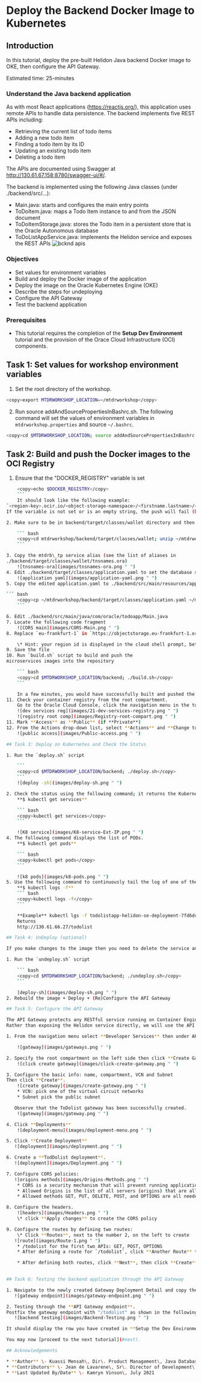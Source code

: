 # Deploy the Backend Docker Image to Kubernetes

## Introduction

In this tutorial, deploy the pre-built Helidon Java backend Docker image to OKE, then configure the API Gateway.

Estimated time: 25-minutes

### Understand the Java backend application

As with most React applications (https://reactjs.org/), this application uses remote APIs to handle data persistence. The backend implements five REST APIs including:

* Retrieving the current list of todo items
* Adding a new todo item
* Finding a todo item by its ID
* Updating an existing todo item
* Deleting a todo item

The APIs are documented using Swagger at http://130.61.67.158:8780/swagger-ui/#/.

The backend is implemented using the following Java classes (under ./backend/src/...):

* Main.java: starts and configures the main entry points
* ToDoItem.java: maps a Todo Item instance to and from the JSON document
* ToDoItemStorage.java: stores the Todo item in a persistent store that is the Oracle Autonomous database
* ToDoListAppService.java: implements the Helidon service and exposes the REST APIs
	![bcknd apis](images/Backend-APIs.png " ")

### Objectives

* Set values for environment variables
* Build and deploy the Docker image of the application
* Deploy the image on the Oracle Kubernetes Engine (OKE)
* Describe the steps for undeploying
* Configure the API Gateway
* Test the backend application

### Prerequisites

* This tutorial requires the completion of the **Setup Dev Environment** tutorial and the provision of the Orace Cloud Infrastructure (OCI) components.

## Task 1: Set values for workshop environment variables

1. Set the root directory of the workshop.

``` bash
<copy>export MTDRWORKSHOP_LOCATION=~/mtdrworkshop</copy>
```

2. Run source addAndSourcePropertiesInBashrc.sh.
The following command will set the values of environment variables in `mtdrworkshop.properties` and source `~/.bashrc`.

``` bash
<copy>cd $MTDRWORKSHOP_LOCATION; source addAndSourcePropertiesInBashrc.sh</copy>
```

## Task 2: Build and push the Docker images to the OCI Registry

1. Ensure that the "DOCKER\_REGISTRY" variable is set

``` bash
	<copy>echo $DOCKER_REGISTRY</copy>
	```
	It should look like the following example:
`<region-key>.ocir.io/<object-storage-namespace>/<firstname.lastname>/<repo-name>`.
If the variable is not set or is an empty string, the push will fail (but the docker image will be built).

2. Make sure to be in backend/target/classes/wallet directory and then unzip.

	``` bash
	<copy>cd mtdrworkshop/backend/target/classes/wallet; unzip ~/mtdrworkshop/setup-dev-environment/wallet.zip</copy>
	```

3. Copy the mtdrb\_tp service alias (see the list of aliases in
./backend/target/classes/wallet/tnsnames.ora)
	![tnsnames-ora](images/tnsnames-ora.png " ")
4. Edit ./backend/target/classes/application.yaml to set the database service and user password
	![application yaml](images/application-yaml.png " ")
5. Copy the edited application.yaml to ./backend/src/main/resources/application.yaml

``` bash
	<copy>cp ~/mtdrworkshop/backend/target/classes/application.yaml ~/mtdrworkshop/backend/src/main/resources/application.yaml</copy>
	```

6. Edit ./backend/src/main/java/com/oracle/todoapp/Main.java
7. Locate the following code fragment
	![CORS main](images/CORS-Main.png " ")
8. Replace `eu-frankfurt-1` in `https://objectstorage.eu-frankfurt-1.oraclecloud.com` with your region.

	\* Hint: your region id is displayed in the cloud shell prompt, between parenthesis, as in: joe@cloudshell:classes (**us-phoenix-1**)$
9. Save the file
10. Run `build.sh` script to build and push the
microservices images into the repository

	``` bash
	<copy>cd $MTDRWORKSHOP_LOCATION/backend; ./build.sh</copy>
	```

	In a few minutes, you would have successfully built and pushed the images into the OCIR repository.
11. Check your container registry from the root compartment.
	Go to the Oracle Cloud Console, click the navigation menu in the top-left corner and open **Developer Services** then **Container Registry**.
	![dev services reg](images/21-dev-services-registry.png " ")
	![registry root comp](images/Registry-root-compart.png " ")
11. Mark **Access** as **Public** (if **Private**)
12. From the Actions drop-down list, select **Actions** and **Change to Public**.
	![public access](images/Public-access.png " ")

## Task 3: Deploy on Kubernetes and Check the Status

1. Run the `deploy.sh` script

	```
	<copy>cd $MTDRWORKSHOP_LOCATION/backend; ./deploy.sh</copy>
	```
	![deploy -sh](images/deploy-sh.png " ")

2. Check the status using the following command; it returns the Kubernetes service of MyToDo application with a load balancer exposed through an external API.
	**$ kubectl get services**

	``` bash
	<copy>kubectl get services</copy>
	```

	![K8 service](images/K8-service-Ext-IP.png " ")
4. The following command displays the list of PODs.
	**$ kubectl get pods**

	``` bash
	<copy>kubectl get pods</copy>
	```

	![k8 pods](images/k8-pods.png " ")
5. Use the following command to continuously tail the log of one of the PODs.
	**$ kubectl logs -f**
	``` bash
	<copy>kubectl logs -f</copy>
	```

	**Example** kubectl lgs -f todolistapp-helidon-se-deployment-7fd6dcb778-c9dbv
	Returns
	http://130.61.66.27/todolist

## Task 4: UnDeploy (optional)

If you make changes to the image then you need to delete the service and the pods by running undeploy.sh then redo the following steps: **Build and Push the Docker Image to the OCI Registry** and **Deploy in Kubernetes and Check the Status**.

1. Run the `undeploy.sh` script

	``` bash
	<copy>cd $MTDRWORKSHOP_LOCATION/backend; ./undeploy.sh</copy>
	```

	[deploy-sh](images/deploy-sh.png " ")
2. Rebuild the image + Deploy + (Re)Configure the API Gateway

## Task 5: Configure the API Gateway

The API Gateway protects any RESTful service running on Container Engine for Kubernetes, Compute, or other endpoints through policy enforcement, metrics, and logging.
Rather than exposing the Helidon service directly, we will use the API Gateway to define cross-origin resource sharing (CORS).

1. From the navigation menu select **Developer Services** then under API Management, select **Gateways**.

	![gateway](images/gateways.png " ")

2. Specify the root compartment on the left side then click **Create Gateway**
	![click create gateway](images/click-create-gateway.png " ")

3. Configure the basic info: name, compartment, VCN and Subnet
Then click **Create**.
    ![create gateway](images/create-gateway.png " ")
    * VCN: pick one of the virtual circuit networks
    * Subnet pick the public subnet

   Observe that the ToDolist gateway has been successfully created.
	![gateway](images/gateway.png " ")

4. Click **Deployments**
	![deployment-menu](images/deployment-menu.png " ")

5. Click **Create Deployment**
   ![deployment](images/deployment.png " ")

6. Create a **TodDolist deployment**.
   ![deployment](images/Deployment.png " ")

7. Configure CORS policies:
   ![origins methods](images/Origins-Methods.png " ")
	* CORS is a security mechanism that will prevent running application loaded from origin A from using resources from origin B.
	* Allowed Origins is the list of all servers (origins) that are allowed to access the API deployment typically of a Kubernetes cluster IP.
    * Allowed methods GET, PUT, DELETE, POST, and OPTIONS are all needed.

8. Configure the headers.
	![headers](images/Headers.png " ")
	\* click **Apply changes** to create the CORS policy

9. Configure the routes by defining two routes:
	\* Click **Routes**, next to the number 2, on the left to create
   ![route](images/Route-1.png " ")
    * /todolist for the first two APIs: GET, POST, OPTIONS
	* After defining a route for `/todolist`, click **Another Route** to define a route for `/todolist/{id}` for the remaining three APIs: GET, PUT, DELETE

	* After defining both routes, click **Next**, then click **Create**
   

## Task 6: Testing the backend application through the API Gateway

1. Navigate to the newly created Gateway Deployment Detail and copy the endpoint
   ![gateway endpoint](images/gateway-endpoint.png " ")

2. Testing through the **API Gateway endpoint**.
Postfix the gateway endpoint with "/todolist" as shown in the following screen shot.
   ![backend testing](images/Backend-Testing.png " ")

It should display the row you have created in **Setup the Dev Environment**.

You may now [proceed to the next tutorial](#next).

## Acknowledgements

* **Author** \- Kuassi Mensah\, Dir\. Product Management\, Java Database Access
* **Contributors** \- Jean de Lavarene\, Sr\. Director of Development\, JDBC/UCP
* **Last Updated By/Date** \- Kamryn Vinson\, July 2021